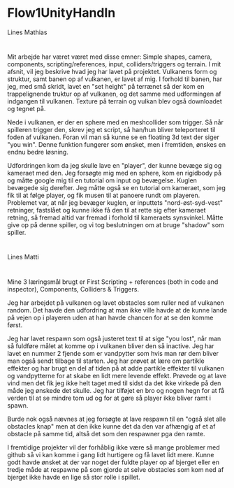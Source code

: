# Flow1UnityHandIn

Lines Mathias
#
Mit arbejde har været været med disse emner: Simple shapes, camera, components, scripting/references, input, colliders/triggers og terrain. I mit afsnit, vil jeg beskrive hvad jeg har lavet på projektet.
Vulkanens form og struktur, samt banen op af vulkanen, er lavet af mig. I forhold til banen, har jeg, med små skridt, lavet en "set height" på terrænet så der kom en trappelignende truktur op af vulkanen, og det samme med udformingen af indgangen til vulkanen. Texture på terrain og vulkan blev også downloadet og tegnet på.

Nede i vulkanen, er der en sphere med en meshcollider som trigger. Så når spilleren trigger den, skrev jeg et script, så han/hun bliver teleporteret til foden af vulkanen. Foran vil man så kunne se en floating 3d text der siger "you win". Denne funktion fungerer som ønsket, men i fremtiden, ønskes en endnu bedre løsning.

Udfordringen kom da jeg skulle lave en "player", der kunne bevæge sig og kameraet med den. Jeg forsøgte mig med en sphere, kom en rigidbody på og måtte google mig til en tutorial om input og bevægelse. Kuglen bevægede sig derefter. Jeg måtte også se en tutorial om kameraet, som jeg fik til at følge player, og fik musen til at panoere rundt om playeren. Problemet var, at når jeg bevæger kuglen, er inputtets "nord-øst-syd-vest" retninger, fastslået og kunne ikke få den til at rette sig efter kameraet retning, så fremad altid var fremad i forhold til kameraets synsvinkel. Måtte give op på denne spiller, og vi tog beslutningen om at bruge "shadow" som spiller.



#
Lines Matti
#
Mine 3 læringsmål brugt er First Scripting + references (both in code and inspector), Components, Colliders & Triggers.

Jeg har arbejdet på vulkanen og lavet obstacles som ruller ned af vulkanen random. Det havde den udfordring at man ikke ville havde at de kunne lande på vejen op i playeren uden at han havde chancen for at se den komme først.

Jeg har lavet respawn som også justeret text til at sige "you lost", når man så fuldføre målet at komme op i vulkanen bliver den så inactive. Jeg har lavet en nummer 2 fjende som er vandpytter som hvis man rør dem bliver man også sendt tilbage til starten. Jeg har prøvet at lære om partikle effekter og har brugt en del af tiden på at adde partikle effekter til vulkanen og vandpytterne for at skabe en lidt mere levende effekt. Prøvede og at lave vind men det fik jeg ikke helt taget med til sidst da det ikke virkede på den måde jeg ønskede det skulle. Jeg har tilføjet en bro og nogen hegn for at få verden til at se mindre tom ud og for at gøre så player ikke bliver ramt i spawn. 

Burde nok også nævnes at jeg forsøgte at lave respawn til en "også slet alle obstacles knap" men at den ikke kunne det da den var afhængig af et af obstacle på samme tid, altså det som den respawner pga den ramte. 

I fremtidige projekter vil der forhåblig ikke være så mange problemer med github så vi kan komme i gang lidt hurtigere og få lavet lidt mere.
Kunne godt havde ønsket at der var noget der fuldte player op af bjerget eller en tredje måde at respawne på som gjorde at selve obstacles som kom ned af bjerget ikke havde en lige så stor rolle i spillet.
